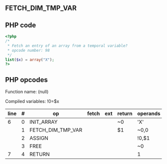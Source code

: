 FETCH\_DIM\_TMP\_VAR
--------------------

PHP code
--------

``` php
<?php
/*
 * Fetch an entry of an array from a temporal variable?
 * opcode number: 98
 */
list($x) = array("X");
?>
```

PHP opcodes
-----------

Function name: (null)

Compiled variables: !0=$x

| line | \#  | op                   | fetch | ext | return | operands |
|------|-----|----------------------|-------|-----|--------|----------|
| 6    | 0   | INIT\_ARRAY          |       |     | \~0    | 'X'      |
|      | 1   | FETCH\_DIM\_TMP\_VAR |       |     | $1     | \~0,0    |
|      | 2   | ASSIGN               |       |     |        | !0,$1    |
|      | 3   | FREE                 |       |     |        | \~0      |
| 7    | 4   | RETURN               |       |     |        | 1        |
